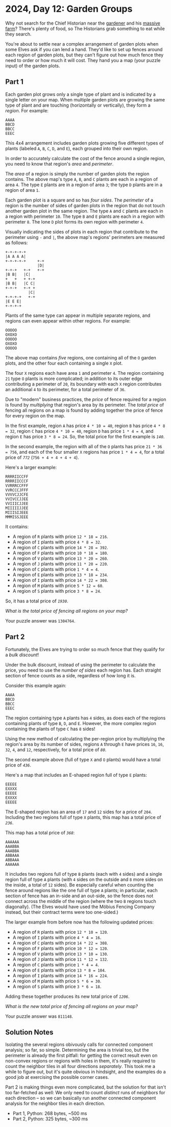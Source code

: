 # 2024, Day 12: Garden Groups

Why not search for the Chief Historian near the [gardener](../../2023/05) and his [massive farm](../../2023/21)? There's plenty of food, so The Historians grab something to eat while they search.

You're about to settle near a complex arrangement of garden plots when some Elves ask if you can lend a hand. They'd like to set up fences around each region of garden plots, but they can't figure out how much fence they need to order or how much it will cost. They hand you a map (your puzzle input) of the garden plots.

## Part 1

Each garden plot grows only a single type of plant and is indicated by a single letter on your map. When multiple garden plots are growing the same type of plant and are touching (horizontally or vertically), they form a _region_. For example:

    AAAA
    BBCD
    BBCC
    EEEC

This 4x4 arrangement includes garden plots growing five different types of plants (labeled `A`, `B`, `C`, `D`, and `E`), each grouped into their own region.

In order to accurately calculate the cost of the fence around a single region, you need to know that region's _area_ and _perimeter_.

The _area_ of a region is simply the number of garden plots the region contains. The above map's type `A`, `B`, and `C` plants are each in a region of area `4`. The type `E` plants are in a region of area `3`; the type `D` plants are in a region of area `1`.

Each garden plot is a square and so has _four sides_. The _perimeter_ of a region is the number of sides of garden plots in the region that do not touch another garden plot in the same region. The type `A` and `C` plants are each in a region with perimeter `10`. The type `B` and `E` plants are each in a region with perimeter `8`. The lone `D` plot forms its own region with perimeter `4`.

Visually indicating the sides of plots in each region that contribute to the perimeter using `-` and `|`, the above map's regions' perimeters are measured as follows:

    +-+-+-+-+
    |A A A A|
    +-+-+-+-+     +-+
                  |D|
    +-+-+   +-+   +-+
    |B B|   |C|
    +   +   + +-+
    |B B|   |C C|
    +-+-+   +-+ +
              |C|
    +-+-+-+   +-+
    |E E E|
    +-+-+-+

Plants of the same type can appear in multiple separate regions, and regions can even appear within other regions. For example:

    OOOOO
    OXOXO
    OOOOO
    OXOXO
    OOOOO

The above map contains _five_ regions, one containing all of the `O` garden plots, and the other four each containing a single `X` plot.

The four `X` regions each have area `1` and perimeter `4`. The region containing `21` type `O` plants is more complicated; in addition to its outer edge contributing a perimeter of `20`, its boundary with each `X` region contributes an additional `4` to its perimeter, for a total perimeter of `36`.

Due to "modern" business practices, the _price_ of fence required for a region is found by _multiplying_ that region's area by its perimeter. The _total price_ of fencing all regions on a map is found by adding together the price of fence for every region on the map.

In the first example, region `A` has price `4 * 10 = 40`, region `B` has price `4 * 8 = 32`, region `C` has price `4 * 10 = 40`, region `D` has price `1 * 4 = 4`, and region `E` has price `3 * 8 = 24`. So, the total price for the first example is _`140`_.

In the second example, the region with all of the `O` plants has price `21 * 36 = 756`, and each of the four smaller `X` regions has price `1 * 4 = 4`, for a total price of _`772`_ (`756 + 4 + 4 + 4 + 4`).

Here's a larger example:

    RRRRIICCFF
    RRRRIICCCF
    VVRRRCCFFF
    VVRCCCJFFF
    VVVVCJJCFE
    VVIVCCJJEE
    VVIIICJJEE
    MIIIIIJJEE
    MIIISIJEEE
    MMMISSJEEE

It contains:

*   A region of `R` plants with price `12 * 18 = 216`.
*   A region of `I` plants with price `4 * 8 = 32`.
*   A region of `C` plants with price `14 * 28 = 392`.
*   A region of `F` plants with price `10 * 18 = 180`.
*   A region of `V` plants with price `13 * 20 = 260`.
*   A region of `J` plants with price `11 * 20 = 220`.
*   A region of `C` plants with price `1 * 4 = 4`.
*   A region of `E` plants with price `13 * 18 = 234`.
*   A region of `I` plants with price `14 * 22 = 308`.
*   A region of `M` plants with price `5 * 12 = 60`.
*   A region of `S` plants with price `3 * 8 = 24`.

So, it has a total price of _`1930`_.

_What is the total price of fencing all regions on your map?_

Your puzzle answer was `1304764`.

## Part 2

Fortunately, the Elves are trying to order so much fence that they qualify for a _bulk discount_!

Under the bulk discount, instead of using the perimeter to calculate the price, you need to use the _number of sides_ each region has. Each straight section of fence counts as a side, regardless of how long it is.

Consider this example again:

    AAAA
    BBCD
    BBCC
    EEEC

The region containing type `A` plants has `4` sides, as does each of the regions containing plants of type `B`, `D`, and `E`. However, the more complex region containing the plants of type `C` has `8` sides!

Using the new method of calculating the per-region price by multiplying the region's area by its number of sides, regions `A` through `E` have prices `16`, `16`, `32`, `4`, and `12`, respectively, for a total price of _`80`_.

The second example above (full of type `X` and `O` plants) would have a total price of _`436`_.

Here's a map that includes an E-shaped region full of type `E` plants:

    EEEEE
    EXXXX
    EEEEE
    EXXXX
    EEEEE

The E-shaped region has an area of `17` and `12` sides for a price of `204`. Including the two regions full of type `X` plants, this map has a total price of _`236`_.

This map has a total price of _`368`_:

    AAAAAA
    AAABBA
    AAABBA
    ABBAAA
    ABBAAA
    AAAAAA

It includes two regions full of type `B` plants (each with `4` sides) and a single region full of type `A` plants (with `4` sides on the outside and `8` more sides on the inside, a total of `12` sides). Be especially careful when counting the fence around regions like the one full of type `A` plants; in particular, each section of fence has an in-side and an out-side, so the fence does not connect across the middle of the region (where the two `B` regions touch diagonally). (The Elves would have used the Möbius Fencing Company instead, but their contract terms were too one-sided.)

The larger example from before now has the following updated prices:

*   A region of `R` plants with price `12 * 10 = 120`.
*   A region of `I` plants with price `4 * 4 = 16`.
*   A region of `C` plants with price `14 * 22 = 308`.
*   A region of `F` plants with price `10 * 12 = 120`.
*   A region of `V` plants with price `13 * 10 = 130`.
*   A region of `J` plants with price `11 * 12 = 132`.
*   A region of `C` plants with price `1 * 4 = 4`.
*   A region of `E` plants with price `13 * 8 = 104`.
*   A region of `I` plants with price `14 * 16 = 224`.
*   A region of `M` plants with price `5 * 6 = 30`.
*   A region of `S` plants with price `3 * 6 = 18`.

Adding these together produces its new total price of _`1206`_.

_What is the new total price of fencing all regions on your map?_

Your puzzle answer was `811148`.

## Solution Notes

Isolating the several regions obivously calls for connected component analysis; so far, so simple. Determining the area is trivial too, but the perimeter is already the first pitfall: for getting the correct result even on non-convex regions or regions with holes in them, it's really required to count the neighbor tiles in all four directions _separately_. This took me a while to figure out, but it's quite obvious in hindsight, and the examples do a good job at exercising the possible corner cases.

Part 2 is making things even more complicated, but the solution for that isn't too far-fetched as well: We only need to count _distinct_ runs of neighbors for each direction &ndash; so we can basically run another connected component analysis for the neighbor tiles in each direction.

* Part 1, Python: 268 bytes, ~500 ms
* Part 2, Python: 325 bytes, ~300 ms
